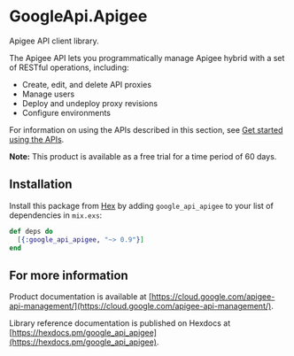 # GoogleApi.Apigee

Apigee API client library.

The Apigee API lets you programmatically manage Apigee hybrid with a set of RESTful operations, including:<ul>  <li>Create, edit, and delete API proxies</li>  <li>Manage users</li>  <li>Deploy and undeploy proxy revisions</li>  <li>Configure environments</li></ul><p>For information on using the APIs described in this section, see <a href="docs.apigee.com/hybrid/latest/api-get-started">Get started using the APIs</a>.</p><p><strong>Note:</strong> This product is available as a free trial for a time period of 60 days.

## Installation

Install this package from [Hex](https://hex.pm) by adding
`google_api_apigee` to your list of dependencies in `mix.exs`:

```elixir
def deps do
  [{:google_api_apigee, "~> 0.9"}]
end
```

## For more information

Product documentation is available at [https://cloud.google.com/apigee-api-management/](https://cloud.google.com/apigee-api-management/).

Library reference documentation is published on Hexdocs at
[https://hexdocs.pm/google_api_apigee](https://hexdocs.pm/google_api_apigee).
